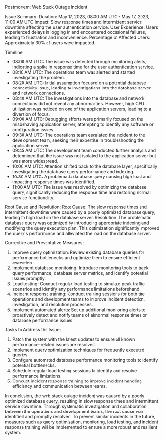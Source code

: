 Postmortem: Web Stack Outage Incident

Issue Summary:
Duration: May 17, 2023, 08:00 AM UTC - May 17, 2023, 11:00 AM UTC
Impact: Slow response times and intermittent service downtime affecting the user authentication service.
User Experience: Users experienced delays in logging in and encountered occasional failures, leading to frustration and inconvenience.
Percentage of Affected Users: Approximately 30% of users were impacted.

Timeline:
- 08:00 AM UTC: The issue was detected through monitoring alerts, indicating a spike in response time for the user authentication service.
- 08:10 AM UTC: The operations team was alerted and started investigating the problem.
- 08:20 AM UTC: Initial assumption focused on a potential database connectivity issue, leading to investigations into the database server and network connections.
- 08:40 AM UTC: The investigations into the database and network connections did not reveal any abnormalities. However, high CPU utilization was noticed on one of the application servers, leading to a diversion of focus.
- 09:00 AM UTC: Debugging efforts were primarily focused on the misbehaving application server, attempting to identify any software or configuration issues.
- 09:30 AM UTC: The operations team escalated the incident to the development team, seeking their expertise in troubleshooting the application server.
- 09:45 AM UTC: The development team conducted further analysis and determined that the issue was not isolated to the application server but was more widespread.
- 10:00 AM UTC: Attention shifted back to the database layer, specifically investigating the database query performance and indexing.
- 10:30 AM UTC: A problematic database query causing high load and impacting response times was identified.
- 11:00 AM UTC: The issue was resolved by optimizing the database query, significantly reducing the response time and restoring normal service functionality.

Root Cause and Resolution:
Root Cause: The slow response times and intermittent downtime were caused by a poorly optimized database query, leading to high load on the database server.
Resolution: The problematic database query was optimized by introducing appropriate indexing and modifying the query execution plan. This optimization significantly improved the query's performance and alleviated the load on the database server.

Corrective and Preventative Measures:
1. Improve query optimization: Review existing database queries for performance bottlenecks and optimize them to ensure efficient execution.
2. Implement database monitoring: Introduce monitoring tools to track query performance, database server metrics, and identify potential issues promptly.
3. Load testing: Conduct regular load testing to simulate peak traffic scenarios and identify any performance limitations beforehand.
4. Incident response training: Conduct training sessions for both the operations and development teams to improve incident detection, investigation, and resolution processes.
5. Implement automated alerts: Set up additional monitoring alerts to proactively detect and notify teams of abnormal response times or database performance issues.

Tasks to Address the Issue:
1. Patch the system with the latest updates to ensure all known performance-related issues are resolved.
2. Implement query optimization techniques for frequently executed queries.
3. Configure automated database performance monitoring tools to identify potential bottlenecks.
4. Schedule regular load testing sessions to identify and resolve performance limitations.
5. Conduct incident response training to improve incident handling efficiency and communication between teams.

In conclusion, the web stack outage incident was caused by a poorly optimized database query, resulting in slow response times and intermittent service downtime. Through systematic investigation and collaboration between the operations and development teams, the root cause was identified and promptly resolved. To prevent similar incidents in the future, measures such as query optimization, monitoring, load testing, and incident response training will be implemented to ensure a more robust and resilient system.
